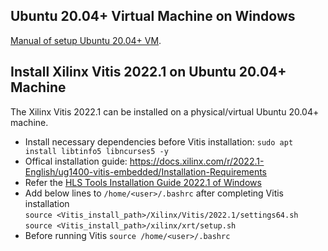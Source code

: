 ## Ubuntu 20.04+ Virtual Machine on Windows
[Manual of setup Ubuntu 20.04+ VM](https://github.com/bol-edu/soclab-nthusp23/files/11799408/Ubuntu_VM_on_Windows.pdf).

## Install Xilinx Vitis 2022.1 on Ubuntu 20.04+ Machine
The Xilinx Vitis 2022.1 can be installed on a physical/virtual Ubuntu 20.04+ machine.
* Install necessary dependencies before Vitis installation: `sudo apt install libtinfo5 libncurses5 -y`
* Offical installation guide: https://docs.xilinx.com/r/2022.1-English/ug1400-vitis-embedded/Installation-Requirements  
* Refer the [HLS Tools Installation Guide 2022.1 of Windows](https://github.com/bol-edu/course-lab_1/blob/2022.1/HLS%20Tools%20Installation%20Guide%202022.1.pdf)  
* Add below lines to `/home/<user>/.bashrc` after completing Vitis installation  
`source <Vitis_install_path>/Xilinx/Vitis/2022.1/settings64.sh`  
`source <Vitis_install_path>/xilinx/xrt/setup.sh`  
* Before running Vitis `source /home/<user>/.bashrc`
